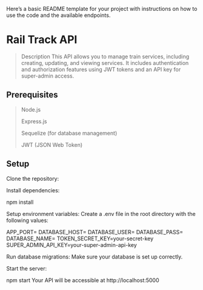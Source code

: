 
Here’s a basic README template for your project with instructions on how to use the code and the available endpoints.

# Rail Track API
> Description
This API allows you to manage train services, including creating, updating, and viewing services. It includes authentication and authorization features using JWT tokens and an API key for super-admin access.

## Prerequisites
>Node.js
>
>Express.js
>
>Sequelize (for database management)
>
>JWT (JSON Web Token)
>

## Setup
Clone the repository:

Install dependencies:

npm install

Setup environment variables: Create a .env file in the root directory with the following values:

APP_PORT=
DATABASE_HOST=
DATABASE_USER=
DATABASE_PASS=
DATABASE_NAME=
TOKEN_SECRET_KEY=your-secret-key
SUPER_ADMIN_API_KEY=your-super-admin-api-key

Run database migrations: Make sure your database is set up correctly.

Start the server:

npm start
Your API will be accessible at http://localhost:5000
